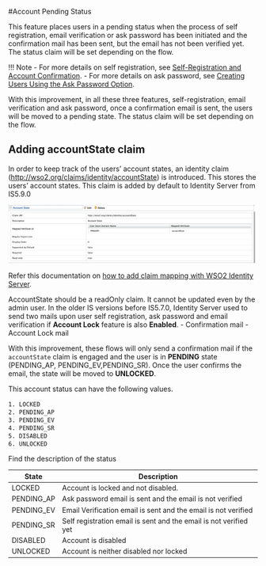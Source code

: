 #Account Pending Status

This feature places users in a pending status when the process of self registration, email verification 
or ask password has been initiated and the confirmation mail has been sent, but the email has not been verified yet. 
The status claim will be set depending on the flow. 

!!! Note
    - For more details on self registration, see [Self-Registration and Account Confirmation](../../learn/self-registration-and-account-confirmation). 
    - For more details on ask password, see [Creating Users Using the Ask Password Option](../../learn/creating-users-using-the-ask-password-option).
    
    
With this improvement, in all these three features, self-registration, email verification and ask password, once a 
confirmation email is sent, the users will be moved to a pending state. The status claim will be set depending on the flow.  

## Adding accountState claim
In order to keep track of the users’ account states, an identity claim (http://wso2.org/claims/identity/accountState) 
is introduced. This stores the users’ account states. This claim is added by default to Identity Server from IS5.9.0

![account-state-claim](../assets/img/learn/account-pending-state.png) 

Refer this documentation on [how to add claim mapping with WSO2 Identity Server](../../learn/adding-claim-mapping).

AccountState should be a readOnly claim. It cannot be updated even by the admin user.
In the older IS versions before IS5.7.0, Identity Server used to send two mails upon user self registration, ask password
 and email verification if  **Account Lock** feature is also **Enabled**. 
    - Confirmation mail
    - Account Lock mail

With this improvement, these flows will only send a confirmation mail if the `accountState` claim is engaged and the user is in 
**PENDING** state (PENDING_AP, PENDING_EV,PENDING_SR).
Once the user confirms the email, the state will be moved to **UNLOCKED**.
 
This account status can have the following values.

    1. LOCKED
    2. PENDING_AP
    3. PENDING_EV
    4. PENDING_SR
    5. DISABLED
    6. UNLOCKED
 
Find the description of the status

| State                 | Description                                                       | 
| --------------------- | ------------------------------------------------------------      | 
| LOCKED                | Account is locked and not disabled.                               |
| PENDING_AP            | Ask password email is sent and the email is not verified          | 
| PENDING_EV            | Email Verification email is sent and the email is not verified    | 
| PENDING_SR            | Self registration email is sent and the email is not verified yet | 
| DISABLED              | Account is disabled                                               | 
| UNLOCKED              | Account is neither disabled nor locked                            |
           
